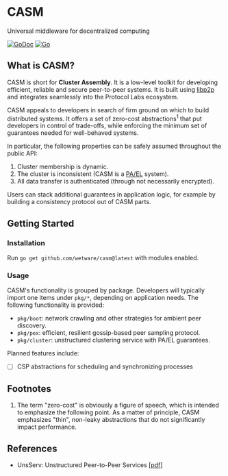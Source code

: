 # CASM
Universal middleware for decentralized computing

[![GoDoc](https://godoc.org/github.com/wetware/casm?status.svg)](https://godoc.org/github.com/wetware/casm)
[![Go](https://github.com/wetware/casm/actions/workflows/go.yml/badge.svg)](https://github.com/wetware/casm/actions/workflows/go.yml)

## What is CASM?

CASM is short for **Cluster Assembly**.  It is a low-level toolkit for developing efficient, reliable and secure peer-to-peer systems.  It is built using [libp2p](https://libp2p.io/) and integrates seamlessly into the Protocol Labs ecosystem.

CASM appeals to developers in search of firm ground on which to build distributed systems.  It offers a set of zero-cost abstractions<sup>1</sup> that put developers in control of trade-offs, while enforcing the minimum set of guarantees needed for well-behaved systems.

In particular, the following properties can be safely assumed throughout the public API:

1.  Cluster membership is dynamic.
2.  The cluster is inconsistent (CASM is a [PA/EL](https://en.wikipedia.org/wiki/PACELC_theorem) system).
3.  All data transfer is authenticated (through not necessarily encrypted).

Users can stack additional guarantees in application logic, for example by building a consistency protocol out of CASM parts.

## Getting Started

### Installation

Run `go get github.com/wetware/casm@latest` with modules enabled.

### Usage

CASM's functionality is grouped by package.  Developers will typically import one items under `pkg/*`, depending on application needs.  The following functionality is provided:

- `pkg/boot`:  network crawling and other strategies for ambient peer discovery.
- `pkg/pex`:  efficient, resilient gossip-based peer sampling protocol.
- `pkg/cluster`:  unstructured clustering service with PA/EL guarantees.

Planned features include:

- [ ] CSP abstractions for scheduling and synchronizing processes

## Footnotes

1. The term "zero-cost" is obviously a figure of speech, which is intended to emphasize the following point.  As a matter of principle, CASM emphasizes "thin", non-leaky abstractions that do not significantly impact performance.

## References

- UnsServ:  Unstructured Peer-to-Peer Services [[pdf](https://aratz.lasa.eus/file/unsserv.pdf)]
